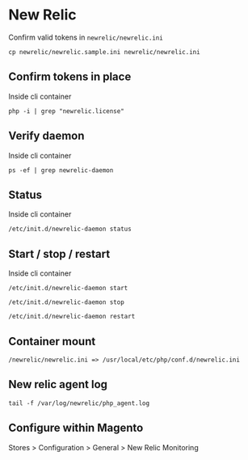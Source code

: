 # New Relic

Confirm valid tokens in `newrelic/newrelic.ini`

    cp newrelic/newrelic.sample.ini newrelic/newrelic.ini

## Confirm tokens in place

Inside cli container

    php -i | grep "newrelic.license"

## Verify daemon

Inside cli container

    ps -ef | grep newrelic-daemon

## Status

Inside cli container

    /etc/init.d/newrelic-daemon status

## Start / stop / restart

Inside cli container

    /etc/init.d/newrelic-daemon start

    /etc/init.d/newrelic-daemon stop

    /etc/init.d/newrelic-daemon restart

## Container mount

    /newrelic/newrelic.ini => /usr/local/etc/php/conf.d/newrelic.ini

## New relic agent log

    tail -f /var/log/newrelic/php_agent.log

## Configure within Magento

Stores > Configuration > General > New Relic Monitoring